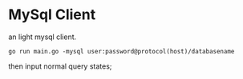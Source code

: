 # MySql Client
an light mysql client.

    go run main.go -mysql user:password@protocol(host)/databasename
    
then input normal query states;